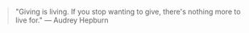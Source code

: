 > "Giving is living. If you stop wanting to give, there's nothing more to live for." — Audrey Hepburn

